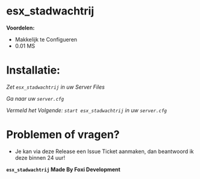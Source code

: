 # esx_stadwachtrij

**Voordelen:**
- Makkelijk te Configueren 
- 0.01 MS

# Installatie:
*Zet `esx_stadwachtrij` in uw Server Files*

*Ga naar uw `server.cfg`*

*Vermeld het Volgende: `start esx_stadwachtrij` in uw `server.cfg`*

# Problemen of vragen?
- Je kan via deze Release een Issue Ticket aanmaken, dan beantwoord ik deze binnen 24 uur!

**`esx_stadwachtrij` Made By Foxi Development**
